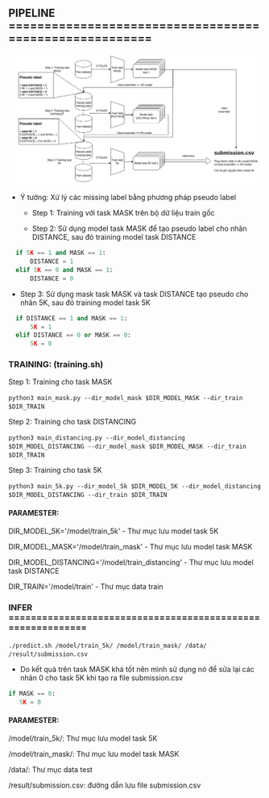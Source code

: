 ## PIPELINE =======================================================

<div align="center">
  <img src="flow-solution/solution.png" alt="train">
</div>

- Ý tưởng: Xử lý các missing label bằng phương pháp pseudo label

  + Step 1: Training với task MASK trên bộ dữ liệu train gốc

  + Step 2: Sử dụng model task MASK để tạo pseudo label cho nhãn DISTANCE, sau đó training model task DISTANCE
  
```python
  if 5K == 1 and MASK == 1:
      DISTANCE = 1
  elif 5K == 0 and MASK == 1:
      DISTANCE = 0
```
  
  + Step 3: Sử dụng mask task MASK và task DISTANCE tạo pseudo cho nhãn 5K, sau đó training model task 5K
  
```python
  if DISTANCE == 1 and MASK == 1:
      5K = 1
  elif DISTANCE == 0 or MASK == 0:
      5K = 0
```
  
### TRAINING: (training.sh)

Step 1: Training cho task MASK

`python3 main_mask.py --dir_model_mask $DIR_MODEL_MASK --dir_train $DIR_TRAIN`

Step 2: Training cho task DISTANCING

`python3 main_distancing.py --dir_model_distancing $DIR_MODEL_DISTANCING --dir_model_mask $DIR_MODEL_MASK --dir_train $DIR_TRAIN`

Step 3: Training cho task 5K

`python3 main_5k.py --dir_model_5k $DIR_MODEL_5K --dir_model_distancing $DIR_MODEL_DISTANCING --dir_train $DIR_TRAIN`

#### PARAMESTER:

DIR_MODEL_5K='/model/train_5k' - Thư mục lưu model task 5K

DIR_MODEL_MASK='/model/train_mask' - Thư mục lưu model task MASK

DIR_MODEL_DISTANCING='/model/train_distancing' - Thư mục lưu model task DISTANCE

DIR_TRAIN='/model/train' - Thư mục data train

### INFER ===========================================================

`./predict.sh /model/train_5k/ /model/train_mask/ /data/ /result/submission.csv`

- Do kết quả trên task MASK khá tốt nên mình sử dụng nó để sửa lại các nhãn 0 cho task 5K khi tạo ra file submission.csv

```python
if MASK == 0:
   5K = 0
```

#### PARAMESTER:

/model/train_5k/: Thư mục lưu model task 5K

/model/train_mask/: Thư mục lưu model task MASK

/data/: Thư mục data test

/result/submission.csv: đường dẫn lưu file submission.csv
